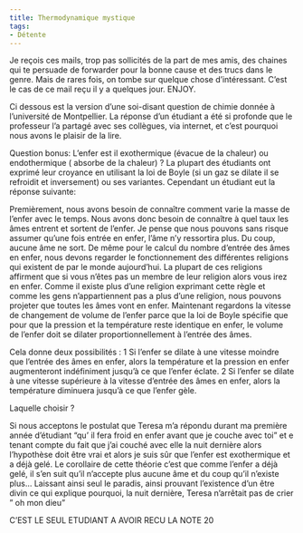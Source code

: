 ```yaml
---
title: Thermodynamique mystique
tags:
- Détente
---
```


Je reçois ces mails, trop pas sollicités de la part de mes amis, des chaines qui te persuade de forwarder pour la bonne cause et des trucs dans le genre. Mais de rares fois, on tombe sur quelque chose d’intéressant. C’est le cas de ce mail reçu il y a quelques jour. ENJOY.

Ci dessous est la version d’une soi-disant question de chimie donnée à l’université de Montpellier. La réponse d’un étudiant a été si profonde que le professeur l’a partagé avec ses collègues, via internet, et c’est
pourquoi nous avons le plaisir de la lire.

Question bonus: L’enfer est il exothermique (évacue de la chaleur) ou endothermique ( absorbe de la chaleur) ? La plupart des étudiants ont exprimé leur croyance en utilisant la loi de Boyle (si un gaz se dilate il se refroidit et inversement) ou ses variantes. Cependant un étudiant eut la réponse suivante:

<script src="https://gist.github.com/killerwolf/4246243.js"></script>

Premièrement, nous avons besoin de connaître comment varie la masse de l’enfer avec le temps. Nous avons donc besoin de connaître à quel taux les âmes entrent et sortent de l’enfer. Je pense que nous pouvons sans risque assumer qu’une fois entrée en enfer, l’âme n’y ressortira plus. Du coup, aucune âme ne sort. De même pour le calcul du nombre d’entrée des âmes en enfer, nous devons regarder le fonctionnement des différentes religions qui existent de par le monde aujourd’hui. La plupart de ces religions affirment que si vous n’êtes pas un membre de leur religion alors vous irez en enfer.
Comme il existe plus d’une religion exprimant cette règle et comme les gens n’appartiennent pas a plus d’une religion, nous pouvons projeter que toutes les âmes vont en enfer. Maintenant regardons la vitesse de changement de volume de l’enfer parce que la loi de Boyle spécifie que pour que la pression et la température reste identique en enfer, le volume de l’enfer doit se dilater proportionnellement à l’entrée des âmes.

Cela donne deux possibilités :
1 Si l’enfer se dilate à une vitesse moindre que l’entrée des âmes en enfer, alors la température et la pression en enfer augmenteront indéfiniment jusqu’à ce que l’enfer éclate. 2 Si l’enfer se dilate à une vitesse supérieure à la vitesse d’entrée des âmes en enfer, alors la température diminuera jusqu’à ce que l’enfer gèle.

Laquelle choisir ?

Si nous acceptons le postulat que Teresa m’a répondu durant ma première année d’étudiant “qu’ il fera froid en enfer avant que je couche avec toi” et e tenant compte du fait que j’ai couché avec elle la nuit dernière
alors l’hypothèse doit être vrai et alors je suis sûr que l’enfer est exothermique et a déjà gelé. Le corollaire de cette théorie c’est que comme l’enfer a déjà gelé, il s’en suit qu’il n’accepte plus aucune âme et du coup qu’il n’existe plus… Laissant ainsi seul le paradis, ainsi prouvant l’existence
d’un être divin ce qui explique pourquoi, la nuit dernière, Teresa n’arrêtait pas de crier ” oh mon dieu”

C’EST LE SEUL ETUDIANT A AVOIR RECU LA NOTE 20